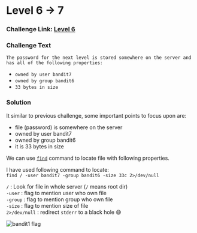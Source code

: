 # Level 6 -> 7

### Challenge Link: [Level 6](http://overthewire.org/wargames/bandit/bandit6.html)

### Challenge Text

```The password for the next level is stored somewhere on the server and has all of the following properties:```

- `owned by user bandit7`
- `owned by group bandit6`
- `33 bytes in size`
### Solution
It similar to previous challenge, some important points to focus upon are:
- file (password) is somewhere on the server
- owned by user bandit7
- owned by group bandit6
- it is 33 bytes in size

We can use [`find`](https://man7.org/linux/man-pages/man1/find.1.html) command to locate file with following properties.

I have used following command to locate:<br>
```find / -user bandit7 -group bandit6 -size 33c 2>/dev/null```

`/` : Look for file in whole server (`/` means root dir)<br>
`-user` : flag to mention user who own file<br>
`-group` : flag to mention group who own file<br>
`-size` : flag to mention size of file<br>
`2>/dev/null` : redirect `stderr` to a black hole 😅

![bandit1 flag](media/bandit6_flag.png)